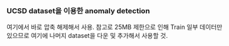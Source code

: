 ### UCSD dataset을 이용한 anomaly detection
여기에서 바로 압축 해제해서 사용. 
참고로 25MB 제한으로 인해 Train 일부 데이터만 있으므로 여기에 나머지 dataset을 다운 및 추가해서 사용할 것.  
